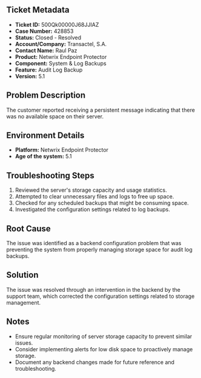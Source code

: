 ## Ticket Metadata
- **Ticket ID:** 500Qk00000J68JJIAZ
- **Case Number:** 428853
- **Status:** Closed - Resolved
- **Account/Company:** Transactel, S.A.
- **Contact Name:** Raul Paz
- **Product:** Netwrix Endpoint Protector
- **Component:** System & Log Backups
- **Feature:** Audit Log Backup
- **Version:** 5.1

## Problem Description
The customer reported receiving a persistent message indicating that there was no available space on their server.

## Environment Details
- **Platform:** Netwrix Endpoint Protector
- **Age of the system:** 5.1

## Troubleshooting Steps
1. Reviewed the server's storage capacity and usage statistics.
2. Attempted to clear unnecessary files and logs to free up space.
3. Checked for any scheduled backups that might be consuming space.
4. Investigated the configuration settings related to log backups.

## Root Cause
The issue was identified as a backend configuration problem that was preventing the system from properly managing storage space for audit log backups.

## Solution
The issue was resolved through an intervention in the backend by the support team, which corrected the configuration settings related to storage management.

## Notes
- Ensure regular monitoring of server storage capacity to prevent similar issues.
- Consider implementing alerts for low disk space to proactively manage storage.
- Document any backend changes made for future reference and troubleshooting.